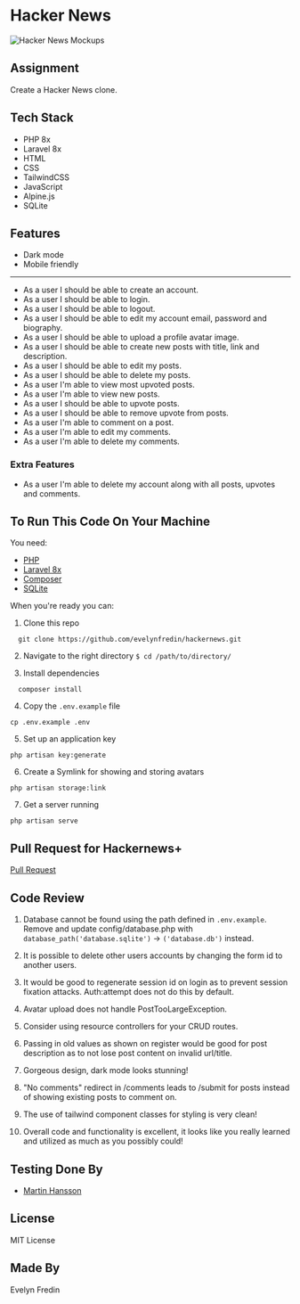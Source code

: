 # Hacker News

![Hacker News Mockups](https://evelynfredin.com/quickassets/hacker-news.jpg)

## Assignment

Create a Hacker News clone.

## Tech Stack

- PHP 8x
- Laravel 8x
- HTML
- CSS
- TailwindCSS
- JavaScript
- Alpine.js
- SQLite

## Features

- Dark mode
- Mobile friendly

---

- As a user I should be able to create an account.
- As a user I should be able to login.
- As a user I should be able to logout.
- As a user I should be able to edit my account email, password and biography.
- As a user I should be able to upload a profile avatar image.
- As a user I should be able to create new posts with title, link and description.
- As a user I should be able to edit my posts.
- As a user I should be able to delete my posts.
- As a user I'm able to view most upvoted posts.
- As a user I'm able to view new posts.
- As a user I should be able to upvote posts.
- As a user I should be able to remove upvote from posts.
- As a user I'm able to comment on a post.
- As a user I'm able to edit my comments.
- As a user I'm able to delete my comments.

### Extra Features

- As a user I'm able to delete my account along with all posts, upvotes and comments.

## To Run This Code On Your Machine

You need:

- [PHP](https://www.php.net/docs.php)
- [Laravel 8x](https://laravel.com/docs/8.x)
- [Composer](https://getcomposer.org/)
- [SQLite](https://sqlite.org/index.html)

When you're ready you can:

1. Clone this repo

```
  git clone https://github.com/evelynfredin/hackernews.git
```

2. Navigate to the right directory `$ cd /path/to/directory/`

3. Install dependencies

```
  composer install
```

4. Copy the `.env.example` file

```
cp .env.example .env
```

5. Set up an application key

```
php artisan key:generate
```

6. Create a Symlink for showing and storing avatars

```
php artisan storage:link
```

7. Get a server running

```
php artisan serve
```

## Pull Request for Hackernews+

[Pull Request](https://github.com/evelynfredin/hackernews/pulls?q=is%3Apr+is%3Aclosed)

## Code Review

1. Database cannot be found using the path defined in `.env.example`. Remove and update config/database.php with `database_path('database.sqlite')` → `('database.db')` instead.

2. It is possible to delete other users accounts by changing the form id to another users.

3. It would be good to regenerate session id on login as to prevent session fixation attacks. Auth:attempt does not do this by default.

4. Avatar upload does not handle PostTooLargeException.

5. Consider using resource controllers for your CRUD routes.

6. Passing in old values as shown on register would be good for post description as to not lose post content on invalid url/title.

7. Gorgeous design, dark mode looks stunning!

8. "No comments" redirect in /comments leads to /submit for posts instead of showing existing posts to comment on.

9. The use of tailwind component classes for styling is very clean!

10. Overall code and functionality is excellent, it looks like you really learned and utilized as much as you possibly could!

## Testing Done By

- [Martin Hansson](https://github.com/Alegherix)

## License

MIT License

## Made By

Evelyn Fredin
